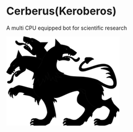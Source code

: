 # Cerberus(Keroberos)

A multi CPU equipped bot for scientific research

![cerb](docs/cerberus.jpg)



